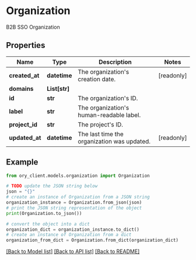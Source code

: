 # Organization

B2B SSO Organization

## Properties

Name | Type | Description | Notes
------------ | ------------- | ------------- | -------------
**created_at** | **datetime** | The organization&#39;s creation date. | [readonly] 
**domains** | **List[str]** |  | 
**id** | **str** | The organization&#39;s ID. | 
**label** | **str** | The organization&#39;s human-readable label. | 
**project_id** | **str** | The project&#39;s ID. | 
**updated_at** | **datetime** | The last time the organization was updated. | [readonly] 

## Example

```python
from ory_client.models.organization import Organization

# TODO update the JSON string below
json = "{}"
# create an instance of Organization from a JSON string
organization_instance = Organization.from_json(json)
# print the JSON string representation of the object
print(Organization.to_json())

# convert the object into a dict
organization_dict = organization_instance.to_dict()
# create an instance of Organization from a dict
organization_from_dict = Organization.from_dict(organization_dict)
```
[[Back to Model list]](../README.md#documentation-for-models) [[Back to API list]](../README.md#documentation-for-api-endpoints) [[Back to README]](../README.md)


